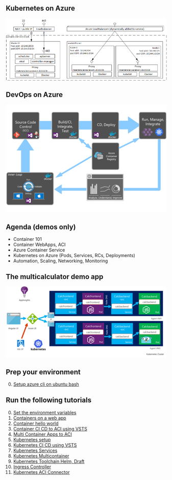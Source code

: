 
## Kubernetes on Azure
![](/img/kubernetes.png)

## DevOps on Azure

![](/img/kubernetes_on_azure.png)

## Agenda (demos only)
- Container 101
- Container WebApps, ACI
- Azure Container Service
- Kubernetes on Azure (Pods, Services, RCs, Deployments)
- Automation, Scaling, Networking, Monitoring

## The multicalculator demo app
![](/img/multicalculatorarch.png)

## Prep your environment
0. [Setup azure cli on ubuntu bash](BashCliSetup.md)

## Run the following tutorials
0. [Set the environment variables](Variables.md)
1. [Containers on a web app](WebApp.md)
2. [Container hello world](ContainerHelloWorld.md)
3. [Container CI CD to ACI using VSTS](ContainerCICDACI.md)
4. [Multi Container Apps to ACI](MultiContainerACI.md)
5. [Kubernetes setup](KubernetesSetup.md)
6. [Kubernetes CI CD using VSTS](KubernetesCICD.md)
7. [Kubernetes Services](KubernetesServices.md)
8. [Kubernetes Multicontainer](KubernetesMultiCalculator.md)
9. [Kubernetes Toolchain Helm, Draft](KubernetesToolchain.md)
10. [Ingress Controller](KubernetesIngress.md)
11. [Kubernetes ACI Connector](KubeACIConnector.md)
